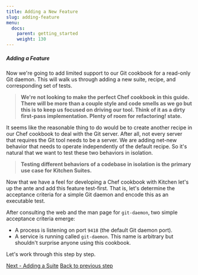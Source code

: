 ```yaml
---
title: Adding a New Feature
slug: adding-feature
menu:
  docs:
    parent: getting_started
    weight: 130
---
```


##### Adding a Feature

Now we're going to add limited support to our Git cookbook for a read-only Git daemon. This will walk us through adding a new suite, recipe, and corresponding set of tests.


> **We're not looking to make the perfect Chef cookbook in this guide. There will be more than a couple style and code smells as we go but this is to keep us focused on driving our tool. Think of it as a dirty first-pass implementation. Plenty of room for refactoring! state.**


It seems like the reasonable thing to do would be to create another recipe in our Chef cookbook to deal with the Git server. After all, not every server that requires the Git tool needs to be a server. We are adding net-new behavior that needs to operate independently of the default recipe. So it's natural that we want to test these two behaviors in isolation.

> **Testing different behaviors of a codebase in isolation is the primary use case for Kitchen Suites.**

Now that we have a feel for developing a Chef cookbook with Kitchen let's up the ante and add this feature test-first. That is, let's determine the acceptance criteria for a simple Git daemon and encode this as an executable test.

After consulting the web and the man page for `git-daemon`, two simple acceptance criteria emerge:

* A process is listening on port `9418` (the default Git daemon port).
* A service is running called `git-daemon`. This name is arbitrary but shouldn't surprise anyone using this cookbook.

Let's work through this step by step.

<div class="sidebar--footer">
<a class="button primary-cta" href="/docs/getting-started/adding-suite">Next - Adding a Suite</a>
<a class="sidebar--footer--back" href="/docs/getting-started/adding-platform">Back to previous step</a>
</div>
